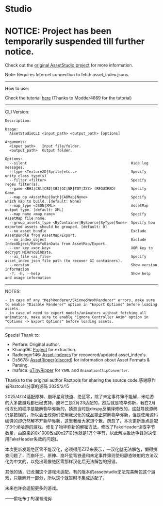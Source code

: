 # Studio

# NOTICE: Project has been temporarily suspended till further notice.

Check out the [original AssetStudio project](https://github.com/Perfare/AssetStudio) for more information.

Note: Requires Internet connection to fetch asset_index jsons.
_____________________________________________________________________________________________________________________________
How to use:

Check the tutorial [here](https://gist.github.com/Modder4869/0f5371f8879607eb95b8e63badca227e) (Thanks to Modder4869 for the tutorial)
_____________________________________________________________________________________________________________________________
CLI Version:
```
Description:

Usage:
  AssetStudioCLI <input_path> <output_path> [options]

Arguments:
  <input_path>   Input file/folder.
  <output_path>  Output folder.

Options:
  --silent                                                Hide log messages.
  --type <Texture2D|Sprite|etc..>                         Specify unity class type(s)
  --filter <filter>                                       Specify regex filter(s).
  --game <BH3|CB1|CB2|CB3|GI|SR|TOT|ZZZ> (REQUIRED)       Specify Game.
  --map_op <AssetMap|Both|CABMap|None>                    Specify which map to build. [default: None]
  --map_type <JSON|XML>                                   AssetMap output type. [default: XML]
  --map_name <map_name>                                   Specify AssetMap file name.
  --group_assets_type <ByContainer|BySource|ByType|None>  Specify how exported assets should be grouped. [default: 0]
  --no_asset_bundle                                       Exclude AssetBundle from AssetMap/Export.
  --no_index_object                                       Exclude IndexObject/MiHoYoBinData from AssetMap/Export.
  --xor_key <xor_key>                                     XOR key to decrypt MiHoYoBinData.
  --ai_file <ai_file>                                     Specify asset_index json file path (to recover GI containers).
  --version                                               Show version information
  -?, -h, --help                                          Show help and usage information
```
_____________________________________________________________________________________________________________________________
NOTES:
```
- in case of any "MeshRenderer/SkinnedMeshRenderer" errors, make sure to enable "Disable Renderer" option in "Export Options" before loading assets.
- in case of need to export models/animators without fetching all animations, make sure to enable "Ignore Controller Anim" option in "Options -> Export Options" before loading assets.
```
_____________________________________________________________________________________________________________________________
Special Thank to:
- Perfare: Original author.
- Khang06: [Project](https://github.com/khang06/genshinblkstuff) for extraction.
- Radioegor146: [Asset-indexes](https://github.com/radioegor146/gi-asset-indexes) for recovered/updated asset_index's.
- Ds5678: [AssetRipper](https://github.com/AssetRipper/AssetRipper)[[discord](https://discord.gg/XqXa53W2Yh)] for information about Asset Formats & Parsing.
- mafaca: [uTinyRipper](https://github.com/mafaca/UtinyRipper) for `YAML` and `AnimationClipConverter`. 



Thanks to the original author Raztools for sharing the source code.感谢原作者Raztools分享的源码             2025/2/15




2025/4/24适配原神、崩坏星穹铁道、绝区零，除了未定事件簿不能解，米哈游的大多数游戏都已经支持，崩坏三是2月23适配的，然后就是物华弥新，我在2月份汉化的程序是能解物华弥新的，猜测当时是dnspy反编译修改的，这就导致源码仍是错误的，所以会出现你们使用我汉化的成品能正常解物华弥新，但是使用源码编译的却仍然解不开物华弥新，这里我给大家道个歉，疏忽了，本次更新重点适配了3个米哈游的游戏，修复了物华弥新的解密方法，修改了FakeHeader读取字节数量，由原来的0x1000改成0x2710(也就是1万个字节，以此解决敢达争锋对决使用FakeHeader失效的问题)。

本次更新发现绝区零不能汉化，必须得用ZZZ来表示，一汉化就无法解包，懒得排查问题了，而崩坏三、原神、崩坏星穹铁道和未定事件簿则使用静态映射的方法汉化为中文的，以免出现像绝区零那样汉化后无法解包的报错。

其他的话，归龙潮这个游戏未适配，有的版本的assetstudio无法完美解包这个游戏，只能解开一部分，所以这个就暂时不集成适配了。

未来也许会适配更多的游戏。


——偷吃布丁的涅普缇努

